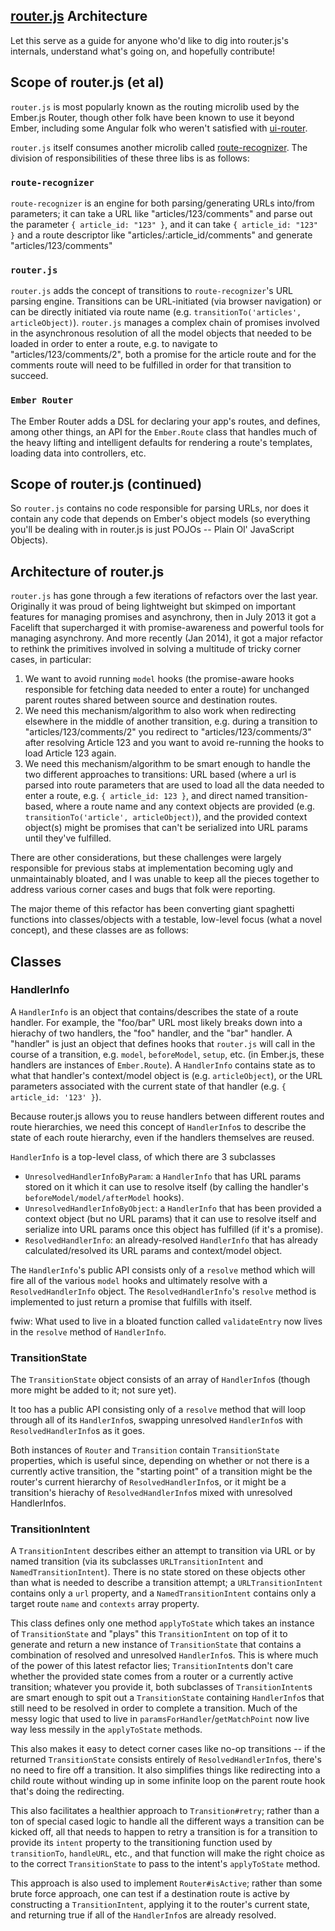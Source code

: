 ## [router.js](https://github.com/tildeio/router.js) Architecture

Let this serve as a guide for anyone who'd like to dig into router.js's
internals, understand what's going on, and hopefully contribute!

## Scope of router.js (et al)
 
`router.js` is most popularly known as the routing microlib used by the
Ember.js Router, though other folk have been known to use it beyond
Ember, including some Angular folk who weren't satisfied with 
[ui-router](https://github.com/angular-ui/ui-router).

`router.js` itself consumes another microlib called 
[route-recognizer](https://github.com/tildeio/route-recognizer).
The division of responsibilities of these three libs is as follows:

### `route-recognizer`

`route-recognizer` is an engine for both parsing/generating URLs
into/from parameters; it can take a URL like "articles/123/comments"
and parse out the parameter `{ article_id: "123" }`, and it can take
`{ article_id: "123" }` and a route descriptor like
"articles/:article_id/comments" and generate "articles/123/comments"

### `router.js`

`router.js` adds the concept of transitions to `route-recognizer`'s
URL parsing engine. Transitions can be URL-initiated (via browser
navigation) or can be directly initiated via route name 
(e.g. `transitionTo('articles', articleObject)`). `router.js`
manages a complex chain of promises involved in the asynchronous
resolution of all the model objects that needed to be loaded in order
to enter a route, e.g. to navigate to "articles/123/comments/2", both
a promise for the article route and for the comments route will need
to be fulfilled in order for that transition to succeed.

### `Ember Router`

The Ember Router adds a DSL for declaring your app's routes, and
defines, among other things, an API for the `Ember.Route` class
that handles much of the heavy lifting and intelligent defaults
for rendering a route's templates, loading data into controllers,
etc.
  
## Scope of router.js (continued)

So `router.js` contains no code responsible for parsing URLs, nor does
it contain any code that depends on Ember's object models (so everything
you'll be dealing with in router.js is just POJOs -- Plain Ol'
JavaScript Objects). 

## Architecture of router.js

`router.js` has gone through a few iterations of refactors over the last
year. Originally it was proud of being lightweight but skimped on
important features for managing promises and asynchrony, then in July
2013 it got a Facelift that supercharged it with promise-awareness and
powerful tools for managing asynchrony. And more recently (Jan 2014), it got a
major refactor to rethink the primitives involved in solving a multitude
of tricky corner cases, in particular:

1. We want to avoid running `model` hooks (the promise-aware hooks 
   responsible for fetching data needed to enter a route) for unchanged
   parent routes shared between source and destination routes.
2. We need this mechanism/algorithm to also work when redirecting
   elsewhere in the middle of another transition, e.g. during a
   transition to "articles/123/comments/2" you redirect to 
   "articles/123/comments/3" after resolving Article 123 and you want to
   avoid re-running the hooks to load Article 123 again.
3. We need this mechanism/algorithm to be smart enough to handle the
   two different approaches to transitions: URL based (where a url is
   parsed into route parameters that are used to load all the data
   needed to enter a route, e.g. `{ article_id: 123 }`, and direct
   named transition-based, where a route name and any context objects
   are provided (e.g. `transitionTo('article', articleObject)`), and the
   provided context object(s) might be promises that can't be serialized
   into URL params until they've fulfilled. 

There are other considerations, but these challenges were largely
responsible for previous stabs at implementation becoming ugly and
unmaintainably bloated, and I was unable to keep all the pieces together
to address various corner cases and bugs that folk were reporting.

The major theme of this refactor has been converting giant spaghetti
functions into classes/objects with a testable, low-level focus (what a
novel concept), and these classes are as follows:

## Classes

### HandlerInfo

A `HandlerInfo` is an object that contains/describes the state of a
route handler. For example, the "foo/bar" URL most likely breaks down
into a hierachy of two handlers, the "foo" handler, and the "bar"
handler. A "handler" is just an object that defines hooks
that `router.js` will call in the course of a transition, e.g. `model`,
`beforeModel`, `setup`, etc. (in Ember.js, these handlers 
are instances of `Ember.Route`). A `HandlerInfo` contains state as to
what that handler's context/model object is (e.g. `articleObject`), 
or the URL parameters associated with the current state of that
handler (e.g. `{ article_id: '123' }`).

Because router.js allows you to reuse handlers between different routes
and route hierarchies, we need this concept of `HandlerInfo`s to
describe the state of each route hierarchy, even if the handlers
themselves are reused. 

`HandlerInfo` is a top-level class, of which there are 3 subclasses

- `UnresolvedHandlerInfoByParam`: a `HandlerInfo` that has URL params
  stored on it which it can use to resolve itself (by calling the
  handler's `beforeModel/model/afterModel` hooks).
- `UnresolvedHandlerInfoByObject`: a `HandlerInfo` that has been
  provided a context object (but no URL params) that it can use to
  resolve itself and serialize into URL params once this object
  has fulfilled (if it's a promise).
- `ResolvedHandlerInfo`: an already-resolved `HandlerInfo` that
  has already calculated/resolved its URL params and context/model object.

The `HandlerInfo`'s public API consists only of a `resolve` method
which will fire all of the various `model` hooks and ultimately resolve
with a `ResolvedHandlerInfo` object. The `ResolvedHandlerInfo`'s
`resolve` method is implemented to just return a promise that fulfills 
with itself.

fwiw: What used to live in a bloated function called `validateEntry` now lives
in the `resolve` method of `HandlerInfo`.

### TransitionState

The `TransitionState` object consists of an array of `HandlerInfo`s
(though more might be added to it; not sure yet).

It too has a public API consisting only of a `resolve` method that
will loop through all of its `HandlerInfo`s, swapping unresolved
`HandlerInfo`s with `ResolvedHandlerInfo`s as it goes.

Both instances of `Router` and `Transition` contain `TransitionState`
properties, which is useful since, depending on whether or not there is
a currently active transition, the "starting point" of a transition
might be the router's current hierarchy of `ResolvedHandlerInfo`s, or it
might be a transition's hierachy of `ResolvedHandlerInfo`s mixed with
unresolved HandlerInfos.

### TransitionIntent

A `TransitionIntent` describes either an attempt to transition via URL
or by named transition (via its subclasses `URLTransitionIntent`
and `NamedTransitionIntent`). There is no state stored on these objects
other than what is needed to describe a transition attempt; a
`URLTransitionIntent` contains only a `url` property, and a
`NamedTransitionIntent` contains only a target route `name` and 
`contexts` array property. 

This class defines only one method `applyToState` which takes an
instance of `TransitionState` and "plays" this `TransitionIntent` on top
of it to generate and return a new instance of `TransitionState` that
contains a combination of resolved and unresolved `HandlerInfo`s. This
is where much of the power of this latest refactor lies;
`TransitionIntent`s don't care whether the provided state comes from a
router or a currently active transition; whatever you provide it, both
subclasses of `TransitionIntent`s are smart enough to spit out a
`TransitionState` containing `HandlerInfo`s that still need to be
resolved in order to complete a transition. Much of the messy logic that
used to live in `paramsForHandler`/`getMatchPoint` now live way less
messily in the `applyToState` methods. 

This also makes it easy to detect corner cases like no-op transitions --
if the returned `TransitionState` consists entirely of
`ResolvedHandlerInfo`s, there's no need to fire off a transition.
It also simplifies things like redirecting into a child route without
winding up in some infinite loop on the parent route hook that's doing
the redirecting.

This also facilitates a healthier approach to
`Transition#retry`; rather than a ton of special cased logic to handle
all the different ways a transition can be kicked off, all that needs to
happen to retry a transition is for a transition to provide its `intent`
property to the transitioning function used by `transitionTo`,
`handleURL`, etc., and that function will make the right choice as to
the correct `TransitionState` to pass to the intent's `applyToState`
method. 

This approach is also used to implement `Router#isActive`; rather than some
brute force approach, one can test if a destination route is active by constructing
a `TransitionIntent`, applying it to the router's current state, and returning true
if all of the `HandlerInfo`s are already resolved.

